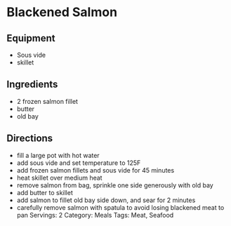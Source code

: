 # Blackened Salmon
## Equipment
- Sous vide
- skillet
## Ingredients
- 2 frozen salmon fillet
- butter
- old bay
## Directions
- fill a large pot with hot water
- add sous vide and set temperature to 125F
- add frozen salmon fillets and sous vide for 45 minutes
- heat skillet over medium heat
- remove salmon from bag, sprinkle one side generously with old bay
- add butter to skillet
- add salmon to fillet old bay side down, and sear for 2 minutes
- carefully remove salmon with spatula to avoid losing blackened meat to pan
Servings: 2
Category: Meals
Tags: Meat, Seafood
